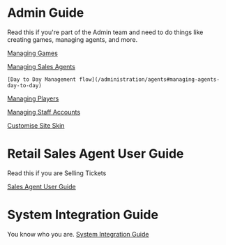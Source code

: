  <!-- TITLE: System Guide -->
<!-- SUBTITLE: A complete guide for managing Games, Sales Agents, Players and more -->




# Admin Guide
Read this if you're part of the Admin team and need to do things like creating games, managing agents, and more.

[Managing Games](/administration/games "Managing your Lottery & Raffle Games")

[Managing Sales Agents](/administration/agents "Managing Retail Lottery Sales Agents")

	[Day to Day Management flow](/administration/agents#managing-agents-day-to-day)

[Managing Players](/administration/players "Managing Players")

[Managing Staff Accounts](/administration/staff "Providing access for Company employees")

[Customise Site Skin](/administration/skinning "Customizing your Player Web site!")

# Retail Sales Agent User Guide
Read this if you are Selling Tickets

[Sales Agent User Guide](retail-sales-agents/ "title text!")

# System Integration Guide
You know who you are.
[System Integration Guide](http://docs.bonoboplc.com:4567/)


